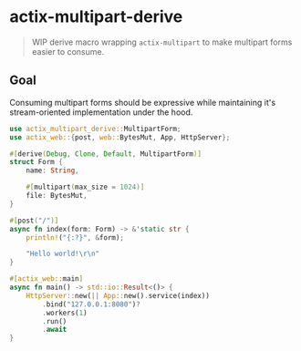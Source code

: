 # actix-multipart-derive

> WIP derive macro wrapping `actix-multipart` to make multipart forms easier to consume.

## Goal

Consuming multipart forms should be expressive while maintaining it's stream-oriented
implementation under the hood.

```rust
use actix_multipart_derive::MultipartForm;
use actix_web::{post, web::BytesMut, App, HttpServer};

#[derive(Debug, Clone, Default, MultipartForm)]
struct Form {
    name: String,

    #[multipart(max_size = 1024)]
    file: BytesMut,
}

#[post("/")]
async fn index(form: Form) -> &'static str {
    println!("{:?}", &form);

    "Hello world!\r\n"
}

#[actix_web::main]
async fn main() -> std::io::Result<()> {
    HttpServer::new(|| App::new().service(index))
        .bind("127.0.0.1:8080")?
        .workers(1)
        .run()
        .await
}

```
